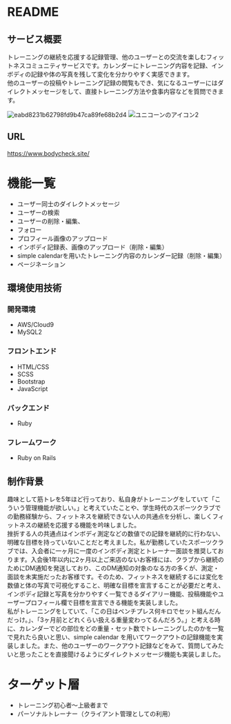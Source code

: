 # README

## サービス概要
トレーニングの継続を応援する記録管理、他のユーザーとの交流を楽しむフィットネスコミュニティサービスです。カレンダーにトレーニング内容を記録、インボディの記録や体の写真を残して変化を分かりやすく実感できます。  
他のユーザーの投稿やトレーニング記録の閲覧もでき、気になるユーザーにはダイレクトメッセージをして、直接トレーニング方法や食事内容などを質問できます。

![eabd8231b62798fd9b47ca89fe68b2d4](https://user-images.githubusercontent.com/75208489/104284281-1cb0c680-54f5-11eb-95d5-30e098615f05.jpg)
![ユニコーンのアイコン2](https://user-images.githubusercontent.com/75208489/104284573-95b01e00-54f5-11eb-854c-4de602d86c19.png)


## URL
https://www.bodycheck.site/
# 機能一覧
* ユーザー同士のダイレクトメッセージ
* ユーザーの検索
* ユーザーの削除・編集、
* フォロー
* プロフィール画像のアップロード
* インボディ記録表、画像のアップロード（削除・編集）
* simple calendarを用いたトレーニング内容のカレンダー記録（削除・編集）
* ページネーション

## 環境使用技術

### 開発環境
* AWS/Cloud9
* MySQL2

### フロントエンド
* HTML/CSS
* SCSS
* Bootstrap
* JavaScript

### バックエンド
* Ruby

### フレームワーク
* Ruby on Rails

## 制作背景
趣味として筋トレを5年ほど行っており、私自身がトレーニングをしていて「こういう管理機能が欲しい。」と考えていたことや、学生時代のスポーツクラブでの勤務経験から、フィットネスを継続できない人の共通点を分析し、楽しくフィットネスの継続を応援する機能を吟味しました。  
挫折する人の共通点はインボディ測定などの数値での記録を継続的に行わない、明確な目標を持っていないことだと考えました。私が勤務していたスポーツクラブでは、入会者に一ヶ月に一度のインボディ測定とトレーナー面談を推奨しております。入会後1年以内に2ヶ月以上ご来店のないお客様には、クラブから継続のためにDM通知を発送しており、このDM通知の対象のなる方の多くが、測定・面談を未実施だったお客様です。そのため、フィットネスを継続するには変化を数値と体の写真で可視化すること、明確な目標を宣言することが必要だと考え、インボディ記録と写真を分かりやすく一覧できるダイアリー機能、投稿機能やユーザープロフィール欄で目標を宣言できる機能を実装しました。  
私がトレーニングをしていて、「この日はベンチプレス何キロでセット組んだんだっけ。」、「3ヶ月前とどれくらい扱える重量変わってるんだろう。」と考える時に、カレンダーでどの部位をどの重量・セット数でトレーニングしたのかを一覧で見れたら良いと思い、simple calendar を用いてワークアウトの記録機能を実装しました。また、他のユーザーのワークアウト記録などをみて、質問してみたいと思ったことを直接聞けるようにダイレクトメッセージ機能も実装しました。

# ターゲット層
* トレーニング初心者〜上級者まで
* パーソナルトレーナー（クライアント管理としての利用）

